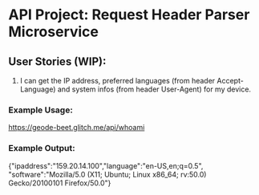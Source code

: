 # API Project: Request Header Parser Microservice

## User Stories (WIP):

1. I can get the IP address, preferred languages (from header Accept-Language)
and system infos (from header User-Agent) for my device.

### Example Usage:

https://geode-beet.glitch.me/api/whoami


### Example Output:

{"ipaddress":"159.20.14.100","language":"en-US,en;q=0.5",
"software":"Mozilla/5.0 (X11; Ubuntu; Linux x86_64; rv:50.0) Gecko/20100101 Firefox/50.0"}